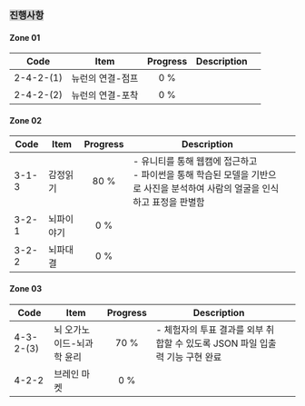 ### <span style="background:lightgray">진행사항</span>

#### Zone 01

| Code      | Item      | Progress | Description |     |
| --------- | --------- | :------: | ----------- | --- |
| 2-4-2-(1) | 뉴런의 연결-점프 |   0 %    |             |     |
| 2-4-2-(2) | 뉴런의 연결-포착 |   0 %    |             |     |
#### Zone 02

| Code  | Item  | Progress | Description                                                                 |     |
| ----- | ----- | :------: | --------------------------------------------------------------------------- | --- |
| 3-1-3 | 감정읽기  |   80 %   | - 유니티를 통해 웹캠에 접근하고 <br>- 파이썬을 통해 학습된 모델을 기반으로 사진을 분석하여 사람의 얼굴을 인식하고 표정을 판별함 |     |
| 3-2-1 | 뇌파이야기 |   0 %    |                                                                             |     |
| 3-2-2 | 뇌파대결  |   0 %    |                                                                             |     |
#### Zone 03

| Code      | Item           | Progress | Description                                     |     |
| --------- | -------------- | :------: | ----------------------------------------------- | --- |
| 4-3-2-(3) | 뇌 오가노이드-뇌과학 윤리 |   70 %   | - 체험자의 투표 결과를 외부 취합할 수 있도록 JSON 파일 입출력 기능 구현 완료 |     |
| 4-2-2     | 브레인 마켓         |   0 %    |                                                 |     |
